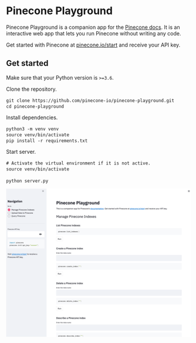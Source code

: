 # Pinecone Playground

Pinecone Playground is a companion app for the [Pinecone docs](https://www.pinecone.io/docs). It is an interactive web app that lets you run Pinecone without writing any code.

Get started with Pinecone at [pinecone.io/start](https://www.pinecone.io/start/)
and receive your API key.

## Get started

Make sure that your Python version is `>=3.6`.

Clone the repository.

```
git clone https://github.com/pinecone-io/pinecone-playground.git
cd pinecone-playground
```

Install dependencies.

```
python3 -m venv venv
source venv/bin/activate
pip install -r requirements.txt
```

Start server.

```
# Activate the virtual environment if it is not active.
source venv/bin/activate

python server.py
```

![Pinecone Playground](pinecone-playground.png)
